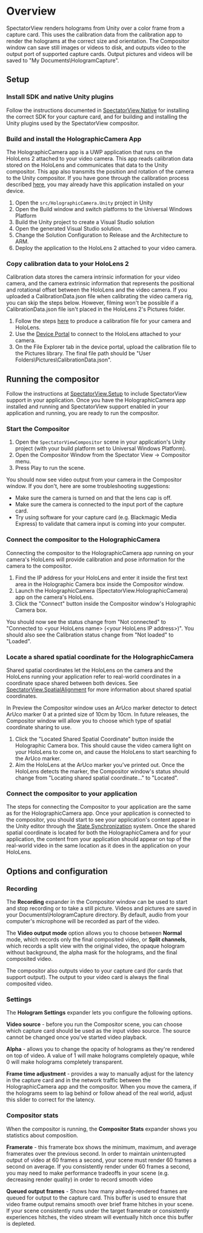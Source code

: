 # Overview

SpectatorView renders holograms from Unity over a color frame from a capture card.  This uses the calibration data from the calibration app to render the holograms at the correct size and orientation. The Compositor window can save still images or videos to disk, and outputs video to the output port of supported capture cards. Output pictures and videos will be saved to "My Documents\HologramCapture\".

## Setup

### Install SDK and native Unity plugins

Follow the instructions documented in [SpectatorView.Native](../../../../../SpectatorView.Native/README.md) for installing the correct SDK for your capture card, and for building and installing the Unity plugins used by the SpectatorView compositor.

### Build and install the HolographicCamera App

The HolographicCamera app is a UWP application that runs on the HoloLens 2 attached to your video camera. This app reads calibration data stored on the HoloLens and communicates that data to the Unity compositor. This app also transmits the position and rotation of the camera to the Unity compositor. If you have gone through the calibration process described [here](../../../../../../doc/SpectatorView.Setup.VideoCamera.md), you may already have this application installed on your device.

1. Open the `src/HolographicCamera.Unity` project in Unity
2. Open the Build window and switch platforms to the Universal Windows Platform
3. Build the Unity project to create a Visual Studio solution
4. Open the generated Visual Studio solution.
5. Change the Solution Configuration to Release and the Architecture to ARM.
6. Deploy the application to the HoloLens 2 attached to your video camera.

### Copy calibration data to your HoloLens 2

Calibration data stores the camera intrinsic information for your video camera, and the camera extrinsic information that represents the positional and rotational offset between the HoloLens and the video camera. If you uploaded a CalibrationData.json file when calibrating the video camera rig, you can skip the steps below. However, filming won't be possible if a CalibrationData.json file isn't placed in the HoloLens 2's Pictures folder.

1. Follow the steps [here](../../../../../../doc/SpectatorView.Setup.VideoCamera.md) to produce a calibration file for your camera and HoloLens.
2. Use the [Device Portal](https://docs.microsoft.com/en-us/windows/uwp/debug-test-perf/device-portal-hololens) to connect to the HoloLens attached to your camera.
3. On the File Explorer tab in the device portal, upload the calibration file to the Pictures library. The final file path should be "User Folders\Pictures\CalibrationData.json".

## Running the compositor

Follow the instructions at [SpectatorView.Setup](../../../../../../doc/SpectatorView.Setup.md) to include SpectatorView support in your application. Once you have the HolographicCamera app installed and running and SpectatorView support enabled in your application and running, you are ready to run the compositor.

### Start the Compositor

1. Open the `SpectatorViewCompositor` scene in your application's Unity project (with your build platform set to Universal Windows Platform).
2. Open the Compositor Window from the Spectator View -> Compositor menu.
3. Press Play to run the scene.

You should now see video output from your camera in the Compositor window. If you don't, here are some troubleshooting suggestions:

- Make sure the camera is turned on and that the lens cap is off.
- Make sure the camera is connected to the input port of the capture card.
- Try using software for your capture card (e.g. Blackmagic Media Express) to validate that camera input is coming into your computer.

### Connect the compositor to the HolographicCamera

Connecting the compositor to the HolographicCamera app running on your camera's HoloLens will provide calibration and pose information for the camera to the compositor.

1. Find the IP address for your HoloLens and enter it inside the first text area in the Holographic Camera box inside the Compositor window.
2. Launch the HolographicCamera (SpectatorView.HolographicCamera) app on the camera's HoloLens.
3. Click the "Connect" button inside the Compositor window's Holographic Camera box.

You should now see the status change from "Not connected" to "Connected to &lt;your HoloLens name&gt; (&lt;your HoloLens IP address&gt;)". You should also see the Calibration status change from "Not loaded" to "Loaded".

### Locate a shared spatial coordinate for the HolographicCamera

Shared spatial coordinates let the HoloLens on the camera and the HoloLens running your application refer to real-world coordinates in a coordinate space shared between both devices. See [SpectatorView.SpatialAlignment](../../../SpatialAlignment/README.md) for more information about shared spatial coordinates.

In Preview the Compositor window uses an ArUco marker detector to detect ArUco marker 0 at a printed size of 10cm by 10cm. In future releases, the Compositor window will allow you to choose which type of spatial coordinate sharing to use.

1. Click the "Located Shared Spatial Coordinate" button inside the Holographic Camera box. This should cause the video camera light on your HoloLens to come on, and cause the HoloLens to start searching fo the ArUco marker.
2. Aim the HoloLens at the ArUco marker you've printed out. Once the HoloLens detects the marker, the Compositor window's status should change from "Locating shared spatial coordinate..." to "Located".

### Connect the compositor to your application

The steps for connecting the Compositor to your application are the same as for the HolographicCamera app. Once your application is connected to the compositor, you should start to see your application's content appear in the Unity editor through the [State Synchronization](../StateSynchronization/README.md) system. Once the shared spatial coordinate is located for both the HolographicCamera and for your application, the content from your application should appear on top of the real-world video in the same location as it does in the application on your HoloLens.

## Options and configuration

### Recording

The **Recording** expander in the Compositor window can be used to start and stop recording or to take a still picture. Videos and pictures are saved in your Documents\HologramCapture directory. By default, audio from your computer's microphone will be recorded as part of the video.

The **Video output mode** option allows you to choose between **Normal** mode, which records only the final composited video, or **Split channels**, which records a split view with the original video, the opaque hologram without background, the alpha mask for the holograms, and the final composited video.

The compositor also outputs video to your capture card (for cards that support output). The output to your video card is always the final composited video.

### Settings

The **Hologram Settings** expander lets you configure the following options.

**Video source** - before you run the Compositor scene, you can choose which capture card should be used as the input video source. The source cannot be changed once you've started video playback.

**Alpha** - allows you to change the opacity of holograms as they're rendered on top of video. A value of 1 will make holograms completely opaque, while 0 will make holograms completely transparent.

**Frame time adjustment** - provides a way to manually adjust for the latency in the capture card and in the network traffic between the HolographicCamera app and the compositor. When you move the camera, if the holograms seem to lag behind or follow ahead of the real world, adjust this slider to correct for the latency.

### Compositor stats

When the compositor is running, the **Compositor Stats** expander shows you statistics about composition.

**Framerate** - this framerate box shows the minimum, maximum, and average framerates over the previous second. In order to maintain uninterrupted output of video at 60 frames a second, your scene must render 60 frames a second on average. If you consistently render under 60 frames a second, you may need to make performance tradeoffs in your scene (e.g. decreasing render quality) in order to record smooth video

**Queued output frames** - Shows how many already-rendered frames are queued for output to the capture card. This buffer is used to ensure that video frame output remains smooth over brief frame hitches in your scene. If your scene consistently runs under the target framerate or consistently experiences hitches, the video stream will eventually hitch once this buffer is depleted.
